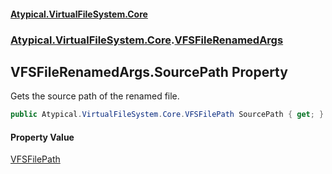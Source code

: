 #### [Atypical.VirtualFileSystem.Core](VirtualFileSystem.md 'VirtualFileSystem')
### [Atypical.VirtualFileSystem.Core](VirtualFileSystem.md#Atypical.VirtualFileSystem.Core 'Atypical.VirtualFileSystem.Core').[VFSFileRenamedArgs](VFSFileRenamedArgs.md 'Atypical.VirtualFileSystem.Core.VFSFileRenamedArgs')

## VFSFileRenamedArgs.SourcePath Property

Gets the source path of the renamed file.

```csharp
public Atypical.VirtualFileSystem.Core.VFSFilePath SourcePath { get; }
```

#### Property Value
[VFSFilePath](VFSFilePath.md 'Atypical.VirtualFileSystem.Core.VFSFilePath')